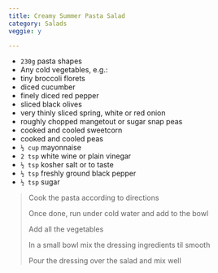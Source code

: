 ```yaml
---
title: Creamy Summer Pasta Salad 
category: Salads
veggie: y

--- 
```


* `230g` pasta shapes
* Any cold vegetables, e.g.:
* tiny broccoli florets
* diced cucumber
* finely diced red pepper
* sliced black olives
* very thinly sliced spring, white or red onion
* roughly chopped mangetout or sugar snap peas
* cooked and cooled sweetcorn
* cooked and cooled peas
* `½ cup` mayonnaise
* `2 tsp` white wine or plain vinegar
* `½ tsp` kosher salt or to taste
* `½ tsp` freshly ground black pepper
* `½ tsp` sugar
 
> Cook the pasta according to directions
>
> Once done, run under cold water and add to the bowl
>
> Add all the vegetables
>
> In a small bowl mix the dressing ingredients til smooth
>
> Pour the dressing over the salad and mix well